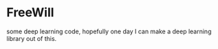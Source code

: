 # FreeWill
some deep learning code, hopefully one day I can make a deep learning library out of this.
